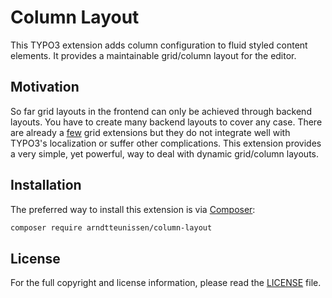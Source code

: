 # Column Layout
This TYPO3 extension adds column configuration to fluid styled content elements.
It provides a maintainable grid/column layout for the editor.

## Motivation
So far grid layouts in the frontend can only be achieved through backend layouts. You have to create many backend layouts to cover any case.
There are already a [few](https://extensions.typo3.org/?L=0&id=1&tx_solr%5Bq%5D=grid) grid extensions but they do not integrate well with TYPO3's localization or suffer other complications.
This extension provides a very simple, yet powerful, way to deal with dynamic grid/column layouts.

## Installation
The preferred way to install this extension is via [Composer](https://getcomposer.org):
```bash
composer require arndtteunissen/column-layout
```

## License
For the full copyright and license information, please read the [LICENSE](LICENSE) file.